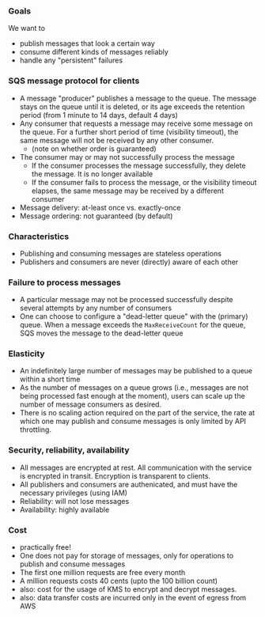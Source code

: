 ### Goals

We want to
- publish messages that look a certain way
- consume different kinds of messages reliably
- handle any "persistent" failures

### SQS message protocol for clients

- A message "producer" publishes a message to the queue. The message stays on the queue until it is deleted, or its age exceeds the retention period (from 1 minute to 14 days, default 4 days)
- Any consumer that requests a message may receive some message on the queue. For a further short period of time (visibility timeout), the same message will not be received by any other consumer.
  - (note on whether order is guaranteed)
- The consumer may or may not successfully process the message
  - If the consumer processes the message successfully, they delete the message. It is no longer available
  - If the consumer fails to process the message, or the visibility timeout elapses, the same message may be received by a different consumer
- Message delivery: at-least once vs. exactly-once
- Message ordering: not guaranteed (by default)

### Characteristics

- Publishing and consuming messages are stateless operations
- Publishers and consumers are never (directly) aware of each other

### Failure to process messages

- A particular message may not be processed successfully despite several attempts by any number of consumers
- One can choose to configure a "dead-letter queue" with the (primary) queue. When a message exceeds the `MaxReceiveCount` for the queue, SQS moves the message to the dead-letter queue

### Elasticity

- An indefinitely large number of messages may be published to a queue within a short time 
- As the number of messages on a queue grows (i.e., messages are not being processed fast enough at the moment), users can scale up the number of message consumers as desired.
- There is no scaling action required on the part of the service, the rate at which one may publish and consume messages is only limited by API throttling.

### Security, reliability, availability

- All messages are encrypted at rest. All communication with the service is encrypted in transit. Encryption is transparent to clients.
- All publishers and consumers are authenicated, and must have the necessary privileges (using IAM)
- Reliability: will not lose messages
- Availability: highly available

### Cost

- practically free!
- One does not pay for storage of messages, only for operations to publish and consume messages
- The first one million requests are free every month
- A million requests costs 40 cents (upto the 100 billion count)
- also: cost for the usage of KMS to encrypt and decrypt messages.
- also: data transfer costs are incurred only in the event of egress from AWS

